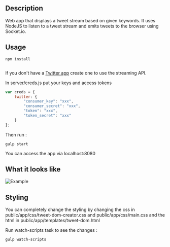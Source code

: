## Description
Web app that displays a tweet stream based on given keywords. 
It uses NodeJS to listen to a tweet stream and emits tweets to the browser using Socket.io.


## Usage


```
npm install
	
```

If you don't have a [Twitter app](https://dev.twitter.com/apps) create one to use the streaming API. 

In server/creds.js put your keys and access tokens

```javascript
var creds = {
	twitter: {
		"consumer_key": "xxx",
		"consumer_secret": "xxx",
		"token": "xxx",
		"token_secret": "xxx"
	}
};
```

Then run :

```
gulp start

```


You can access the app via localhost:8080 

## What it looks like

![Example ](http://i.imgur.com/pFXoq1B.png)

## Styling

You can completely change the styling by changing the css in public/app/css/tweet-dom-creator.css and public/app/css/main.css
and the html in public/app/templates/tweet-dom.html

Run watch-scripts task to see the changes : 

```
gulp watch-scripts

```